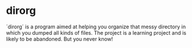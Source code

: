 # dirorg

´dirorg´ is a program aimed at helping you organize that messy directory in which you dumped all kinds of files.
The project is a learning project and is likely to be abandoned. But you never know!

